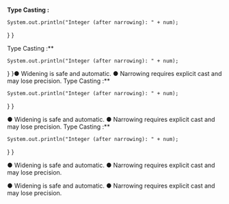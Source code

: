 
**Type Casting :**



    System.out.println("Integer (after narrowing): " + num);
  }
}

Type Casting :**



    System.out.println("Integer (after narrowing): " + num);
  }
}● Widening is safe and automatic.
● Narrowing requires explicit cast and may lose precision.
Type Casting :**



    System.out.println("Integer (after narrowing): " + num);
  }
}



● Widening is safe and automatic.
● Narrowing requires explicit cast and may lose precision.
Type Casting :**



    System.out.println("Integer (after narrowing): " + num);
  }
}


● Widening is safe and automatic.
● Narrowing requires explicit cast and may lose precision.

● Widening is safe and automatic.
● Narrowing requires explicit cast and may lose precision.
